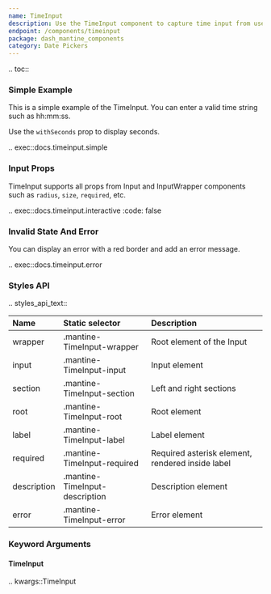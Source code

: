 ```yaml
---
name: TimeInput
description: Use the TimeInput component to capture time input from user.
endpoint: /components/timeinput
package: dash_mantine_components
category: Date Pickers
---
```


.. toc::

### Simple Example

This is a simple example of the TimeInput. You can enter a valid time string such as hh:mm:ss.

Use the  `withSeconds` prop to display seconds.

.. exec::docs.timeinput.simple

### Input Props

TimeInput supports all props from Input and InputWrapper components such as `radius`, `size`, `required`, etc.

.. exec::docs.timeinput.interactive
    :code: false

### Invalid State And Error

You can display an error with a red border and add an error message.

.. exec::docs.timeinput.error

### Styles API

.. styles_api_text::


| Name        | Static selector                | Description                                      |
|:------------|:-------------------------------|:-------------------------------------------------|
| wrapper     | .mantine-TimeInput-wrapper     | Root element of the Input                        |
| input       | .mantine-TimeInput-input       | Input element                                    |
| section     | .mantine-TimeInput-section     | Left and right sections                          |
| root        | .mantine-TimeInput-root        | Root element                                     |
| label       | .mantine-TimeInput-label       | Label element                                    |
| required    | .mantine-TimeInput-required    | Required asterisk element, rendered inside label |
| description | .mantine-TimeInput-description | Description element                              |
| error       | .mantine-TimeInput-error       | Error element                                    |

### Keyword Arguments

#### TimeInput

.. kwargs::TimeInput
